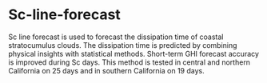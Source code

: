 # Sc-line-forecast
Sc line forecast is used to forecast the dissipation time of coastal stratocumulus clouds. The dissipation time is predicted by combining physical insights with statistical methods. Short-term GHI forecast accuracy is improved during Sc days. This method is tested in central and northern California on 25 days and in southern California on 19 days. 
